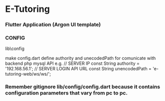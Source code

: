 # E-Tutoring 
### Flutter Application (Argon UI template)

### CONFIG

lib\config

make config.dart
define authority and unecodedPath for comunicate with backend php mysql API
e.g. 
// SERVER IP
const String authority = '192.168.56.1';
// SERVER LOGIN API URL
const String unencodedPath = 'e-tutoring-web/ws/ws/';

### Remember gitignore lib/config/config.dart because it contains configuration parameters that vary from pc to pc.